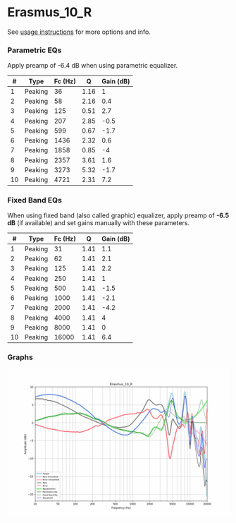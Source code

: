 # Erasmus_10_R
See [usage instructions](https://github.com/jaakkopasanen/AutoEq#usage) for more options and info.

### Parametric EQs
Apply preamp of -6.4 dB when using parametric equalizer.

|   # | Type    |   Fc (Hz) |    Q |   Gain (dB) |
|-----|---------|-----------|------|-------------|
|   1 | Peaking |        36 | 1.16 |         1   |
|   2 | Peaking |        58 | 2.16 |         0.4 |
|   3 | Peaking |       125 | 0.51 |         2.7 |
|   4 | Peaking |       207 | 2.85 |        -0.5 |
|   5 | Peaking |       599 | 0.67 |        -1.7 |
|   6 | Peaking |      1436 | 2.32 |         0.6 |
|   7 | Peaking |      1858 | 0.85 |        -4   |
|   8 | Peaking |      2357 | 3.61 |         1.6 |
|   9 | Peaking |      3273 | 5.32 |        -1.7 |
|  10 | Peaking |      4721 | 2.31 |         7.2 |

### Fixed Band EQs
When using fixed band (also called graphic) equalizer, apply preamp of **-6.5 dB** (if available) and set gains manually with these parameters.

|   # | Type    |   Fc (Hz) |    Q |   Gain (dB) |
|-----|---------|-----------|------|-------------|
|   1 | Peaking |        31 | 1.41 |         1.1 |
|   2 | Peaking |        62 | 1.41 |         2.1 |
|   3 | Peaking |       125 | 1.41 |         2.2 |
|   4 | Peaking |       250 | 1.41 |         1   |
|   5 | Peaking |       500 | 1.41 |        -1.5 |
|   6 | Peaking |      1000 | 1.41 |        -2.1 |
|   7 | Peaking |      2000 | 1.41 |        -4.2 |
|   8 | Peaking |      4000 | 1.41 |         4   |
|   9 | Peaking |      8000 | 1.41 |         0   |
|  10 | Peaking |     16000 | 1.41 |         6.4 |

### Graphs
![](./Erasmus_10_R.png)

